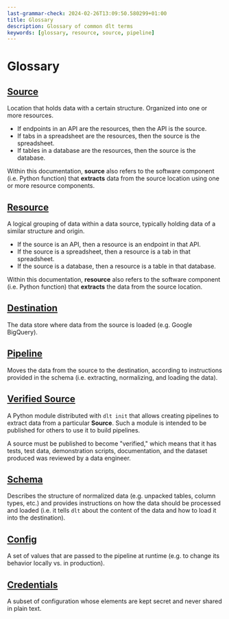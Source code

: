 ```yaml
---
last-grammar-check: 2024-02-26T13:09:50.580299+01:00
title: Glossary
description: Glossary of common dlt terms
keywords: [glossary, resource, source, pipeline]
---
```


# Glossary

## [Source](source)

Location that holds data with a certain structure. Organized into one or more resources.

- If endpoints in an API are the resources, then the API is the source.
- If tabs in a spreadsheet are the resources, then the source is the spreadsheet.
- If tables in a database are the resources, then the source is the database.

Within this documentation, **source** also refers to the software component (i.e. Python function)
that **extracts** data from the source location using one or more resource components.

## [Resource](resource)

A logical grouping of data within a data source, typically holding data of a similar structure and
origin.

- If the source is an API, then a resource is an endpoint in that API.
- If the source is a spreadsheet, then a resource is a tab in that spreadsheet.
- If the source is a database, then a resource is a table in that database.

Within this documentation, **resource** also refers to the software component (i.e. Python function)
that **extracts** the data from the source location.

## [Destination](../dlt-ecosystem/destinations)

The data store where data from the source is loaded (e.g. Google BigQuery).

## [Pipeline](pipeline)

Moves the data from the source to the destination, according to instructions provided in the schema
(i.e. extracting, normalizing, and loading the data).

## [Verified Source](../walkthroughs/add-a-verified-source)

A Python module distributed with `dlt init` that allows creating pipelines to extract data from a
particular **Source**. Such a module is intended to be published for others to use it to
build pipelines.

A source must be published to become "verified," which means that it has tests, test data,
demonstration scripts, documentation, and the dataset produced was reviewed by a data engineer.

## [Schema](schema)

Describes the structure of normalized data (e.g. unpacked tables, column types, etc.) and provides
instructions on how the data should be processed and loaded (i.e. it tells `dlt` about the content
of the data and how to load it into the destination).

## [Config](credentials/configuration)

A set of values that are passed to the pipeline at runtime (e.g. to change its behavior locally vs.
in production).

## [Credentials](credentials/config_specs)

A subset of configuration whose elements are kept secret and never shared in plain text.